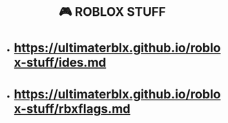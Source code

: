 <h1 align="center">🎮 ROBLOX STUFF</h1>

- # https://ultimaterblx.github.io/roblox-stuff/ides.md
- # https://ultimaterblx.github.io/roblox-stuff/rbxflags.md
